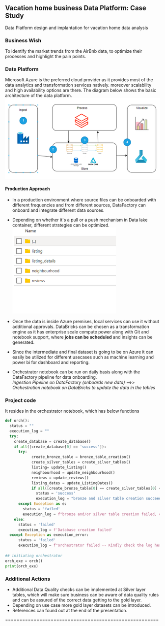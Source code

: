 ## Vacation home business Data Platform: Case Study 
Data Platform design and implantation for vacation home data analysis

### Business Wish
To identify the market trends from the AirBnb data, to optimize their processes  and highlight the pain points.

### Data Platform

Microsoft Azure is the preferred cloud provider as it provides most of the data analytics and transformation services natively. moreover scalability and high availability options are there.
The diagram below shows the basic architecture of the data platform.
![Screenshot](dataPlatformDesign.jpg)
#### Production Approach
* In a production environment where source files can be onboarded with different frequencies and from different sources, DataFactory can onboard and integrate different data sources. 
* Depending on whether it's a pull or a push mechanism in Data lake container, different strategies can be optimized.
![Screenshot](DL.png)
* Once the data is inside Azure premises, local services can use it without additional approvals. DataBricks can be chosen as a transformation engine as it has enterprise scale compute power along with Git and notebook support, where **jobs can be scheduled** and insights can be generated. 

* Since the intermediate and final dataset is going to be on Azure it can easily be utilized for different usecases such as machine learning and power bi for dashboard and reporting.

* Orchestrator notebook can be run on daily basis along with the DataFactory pipeline for data onboarding.<br>
  *Ingestion Pipeline on DataFactory (onboards new data)*
==>> *Orchestration notebook on DataBricks to update the data in the tables*<br>

### Project code
It resides in the orchestrator notebook, which has below functions
```python
def orch():
  status = ""
  execution_log = ""
  try:
    create_database = create_database()
    if all([create_database[0] == 'success']):
      try:
            create_bronze_table = bronze_table_creation()
            create_silver_tables = create_silver_tables()
            listing= update_listing()
            neighbourhood = update_neighbourhood()
            reviews = update_reviews()
            listing_dates = update_ListingDates()
            if all([create_bronze_table[0] == create_silver_tables[0] == listing[0] == neighbourhood [0] == reviews[0] == listing_dates[0] == 'success']):
              status = 'success'
              execution_log = "bronze and silver table creation succeeded "
      except Exception as e:
        status = 'failed'
        execution_log = f"bronze and/or silver table creation failed, check log here {e} "
    else:
      status = 'failed'
      execution_log = f'Database creation failed'    
  except Exception as execution_error:
      status = 'failed'
      execution_log = f"orchestrator failed -- Kindly check the log here {execution_error}"

## initiating orchestrator
orch_exe = orch()
print(orch_exe)

```


### Additional Actions 
* Additional Data Quality checks can be implemented at Silver layer tables, which will make sure business can be aware of data quality rules and can be assured of the correct data getting to the gold layer.
* Depending on use case more gold layer datasets can be introduced.
* References can found out at the end of the presentation.

======================================================
